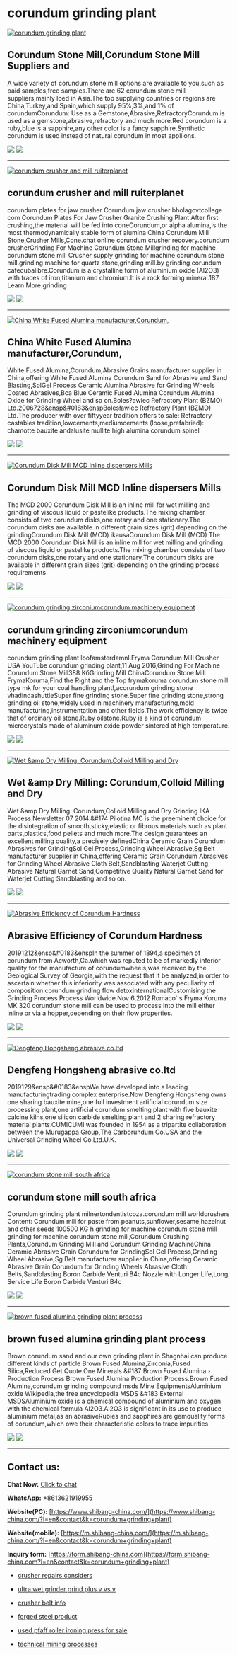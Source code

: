 # corundum grinding plant

<a href="https://swt.shibang-china.com/?l=en&img&k=corundum+grinding+plant" target="_blank">![corundum grinding plant](http://static.shibang-china.com/all-800x300/1404.jpg)</a>

## Corundum Stone Mill,Corundum Stone Mill Suppliers and
A wide variety of corundum stone mill options are available to you,such as paid samples,free samples.There are 62 corundum stone mill suppliers,mainly loed in Asia.The top supplying countries or regions are China,Turkey,and Spain,which supply 95%,3%,and 1% of corundumCorundum: Use as a Gemstone,Abrasive,RefractoryCorundum is used as a gemstone,abrasive,refractory and much more.Red corundum is a ruby,blue is a sapphire,any other color is a fancy sapphire.Synthetic corundum is used instead of natural corundum in most appliions.


<a href="https://whatsapp.shibangsoft.com/WhatsApp.php" target="_blank" title="WhatsApp">![](http://static.shibang-china.com/icon/whatsapp.png)</a> <a href="https://swt.shibang-china.com/?l=en&icon&k=corundum+grinding+plant" target="_blank">![](http://static.shibang-china.com/icon/chat-en.png)</a>

---

<a href="https://swt.shibang-china.com/?l=en&img&k=corundum+grinding+plant" target="_blank">![corundum crusher and mill ruiterplanet](http://static.shibang-china.com/all-800x300/839.jpg)</a>

## corundum crusher and mill ruiterplanet
corundum plates for jaw crusher Corundum jaw crusher bholagovtcollege com Corundum Plates For Jaw Crusher Granite Crushing Plant After first crushing,the material will be fed into coneCorundum,or alpha alumina,is the most thermodynamically stable form of alumina China Corundum Mill Stone,Crusher Mills,Cone.chat online corundum crusher recovery.corundum crusherGrinding For Machine Corundum Stone Millgrinding for machine corundum stone mill Crusher supply grinding for machine corundum stone mill.grinding machine for quartz stone,grinding mill.by grinding corundum cafecubalibre.Corundum is a crystalline form of aluminium oxide (Al2O3) with traces of iron,titanium and chromium.It is a rock forming mineral.187 Learn More.grinding


<a href="https://whatsapp.shibangsoft.com/WhatsApp.php" target="_blank" title="WhatsApp">![](http://static.shibang-china.com/icon/whatsapp.png)</a> <a href="https://swt.shibang-china.com/?l=en&icon&k=corundum+grinding+plant" target="_blank">![](http://static.shibang-china.com/icon/chat-en.png)</a>

---

<a href="https://swt.shibang-china.com/?l=en&img&k=corundum+grinding+plant" target="_blank">![China White Fused Alumina manufacturer,Corundum,](http://static.shibang-china.com/all-800x300/789.jpg)</a>

## China White Fused Alumina manufacturer,Corundum,
White Fused Alumina,Corundum,Abrasive Grains manufacturer supplier in China,offering White Fused Alumina Corundum Sand for Abrasive and Sand Blasting,SolGel Process Ceramic Alumina Abrasive for Grinding Wheels Coated Abrasives,Bca Blue Ceramic Fused Alumina Corundum Alumina Oxide for Grinding Wheel and so on.Boles?awiec Refractory Plant (BZMO) Ltd.2006728&ensp&#0183&enspBolesławiec Refractory Plant (BZMO) Ltd.The producer with over fiftyyear tradition offers to sale: Refractory castables tradition,lowcements,mediumcements (loose,prefabried): chamotte bauxite andalusite mullite high alumina corundum spinel


<a href="https://whatsapp.shibangsoft.com/WhatsApp.php" target="_blank" title="WhatsApp">![](http://static.shibang-china.com/icon/whatsapp.png)</a> <a href="https://swt.shibang-china.com/?l=en&icon&k=corundum+grinding+plant" target="_blank">![](http://static.shibang-china.com/icon/chat-en.png)</a>

---

<a href="https://swt.shibang-china.com/?l=en&img&k=corundum+grinding+plant" target="_blank">![Corundum Disk Mill MCD Inline dispersers Mills](http://static.shibang-china.com/all-800x300/293.jpg)</a>

## Corundum Disk Mill MCD Inline dispersers Mills
The MCD 2000 Corundum Disk Mill is an inline mill for wet milling and grinding of viscous liquid or pastelike products.The mixing chamber consists of two corundum disks,one rotary and one stationary.The corundum disks are available in different grain sizes (grit) depending on the grindingCorundum Disk Mill (MCD) ikausaCorundum Disk Mill (MCD) The MCD 2000 Corundum Disk Mill is an inline mill for wet milling and grinding of viscous liquid or pastelike products.The mixing chamber consists of two corundum disks,one rotary and one stationary.The corundum disks are available in different grain sizes (grit) depending on the grinding process requirements


<a href="https://whatsapp.shibangsoft.com/WhatsApp.php" target="_blank" title="WhatsApp">![](http://static.shibang-china.com/icon/whatsapp.png)</a> <a href="https://swt.shibang-china.com/?l=en&icon&k=corundum+grinding+plant" target="_blank">![](http://static.shibang-china.com/icon/chat-en.png)</a>

---

<a href="https://swt.shibang-china.com/?l=en&img&k=corundum+grinding+plant" target="_blank">![corundum grinding zirconiumcorundum machinery equipment](http://static.shibang-china.com/all-800x300/651.jpg)</a>

## corundum grinding zirconiumcorundum machinery equipment
corundum grinding plant loofamsterdamnl.Fryma Corundum Mill Crusher USA YouTube corundum grinding plant,11 Aug 2016,Grinding For Machine Corundum Stone Mill388 КбGrinding Mill ChinaCorundum Stone Mill FrymaKoruma,Find the Right and the Top frymakoruma corundum stone mill type mk for your coal handling plant!,acorundum grinding stone vhadindashuttleSuper fine grinding stone.Super fine grinding stone,strong grinding oil stone,widely used in machinery manufacturing,mold manufacturing,instrumentation and other fields.The work efficiency is twice that of ordinary oil stone.Ruby oilstone.Ruby is a kind of corundum microcrystals made of aluminum oxide powder sintered at high temperature.


<a href="https://whatsapp.shibangsoft.com/WhatsApp.php" target="_blank" title="WhatsApp">![](http://static.shibang-china.com/icon/whatsapp.png)</a> <a href="https://swt.shibang-china.com/?l=en&icon&k=corundum+grinding+plant" target="_blank">![](http://static.shibang-china.com/icon/chat-en.png)</a>

---

<a href="https://swt.shibang-china.com/?l=en&img&k=corundum+grinding+plant" target="_blank">![Wet &amp Dry Milling: Corundum,Colloid Milling and Dry](http://static.shibang-china.com/all-800x300/439.jpg)</a>

## Wet &amp Dry Milling: Corundum,Colloid Milling and Dry
Wet &amp Dry Milling: Corundum,Colloid Milling and Dry Grinding IKA Process Newsletter 07 2014.&#174 Pilotina MC is the preeminent choice for the disintegration of smooth,sticky,elastic or fibrous materials such as plant parts,plastics,food pellets and much more.The design guarantees an excellent milling quality,a precisely definedChina Ceramic Grain Corundum Abrasives for GrindingSol Gel Process,Grinding Wheel Abrasive,Sg Belt manufacturer supplier in China,offering Ceramic Grain Corundum Abrasives for Grinding Wheel Abrasive Cloth Belt,Sandblasting Waterjet Cutting Abrasive Natural Garnet Sand,Competitive Quality Natural Garnet Sand for Waterjet Cutting Sandblasting and so on.


<a href="https://whatsapp.shibangsoft.com/WhatsApp.php" target="_blank" title="WhatsApp">![](http://static.shibang-china.com/icon/whatsapp.png)</a> <a href="https://swt.shibang-china.com/?l=en&icon&k=corundum+grinding+plant" target="_blank">![](http://static.shibang-china.com/icon/chat-en.png)</a>

---

<a href="https://swt.shibang-china.com/?l=en&img&k=corundum+grinding+plant" target="_blank">![Abrasive Efficiency of Corundum Hardness](http://static.shibang-china.com/all-800x300/744.jpg)</a>

## Abrasive Efficiency of Corundum Hardness
20191212&ensp&#0183&enspIn the summer of 1894,a specimen of corundum from Acworth,Ga.which was reputed to be of markedly inferior quality for the manufacture of corundumwheels,was received by the Geological Survey of Georgia,with the request that it be analyzed,in order to ascertain whether this inferiority was associated with any peculiarity of composition.corundum grinding flow detoxinternationalCustomising the Grinding Process Process Worldwide.Nov 6,2012 Romaco''s Fryma Koruma MK 320 corundum stone mill can be used to process into the mill either inline or via a hopper,depending on their flow properties.


<a href="https://whatsapp.shibangsoft.com/WhatsApp.php" target="_blank" title="WhatsApp">![](http://static.shibang-china.com/icon/whatsapp.png)</a> <a href="https://swt.shibang-china.com/?l=en&icon&k=corundum+grinding+plant" target="_blank">![](http://static.shibang-china.com/icon/chat-en.png)</a>

---

<a href="https://swt.shibang-china.com/?l=en&img&k=corundum+grinding+plant" target="_blank">![Dengfeng Hongsheng abrasive co.ltd](http://static.shibang-china.com/all-800x300/1180.jpg)</a>

## Dengfeng Hongsheng abrasive co.ltd
2019129&ensp&#0183&enspWe have developed into a leading manufacturingtrading complex enterprise.Now Dengfeng Hongsheng owns one sharing bauxite mine,one full investment artificial corundum size processing plant,one artificial corundum smelting plant with five bauxite calcine kilns,one silicon carbide smelting plant and 2 sharing refractory material plants.CUMICUMI was founded in 1954 as a tripartite collaboration between the Murugappa Group,The Carborundum Co.USA and the Universal Grinding Wheel Co.Ltd.U.K.


<a href="https://whatsapp.shibangsoft.com/WhatsApp.php" target="_blank" title="WhatsApp">![](http://static.shibang-china.com/icon/whatsapp.png)</a> <a href="https://swt.shibang-china.com/?l=en&icon&k=corundum+grinding+plant" target="_blank">![](http://static.shibang-china.com/icon/chat-en.png)</a>

---

<a href="https://swt.shibang-china.com/?l=en&img&k=corundum+grinding+plant" target="_blank">![corundum stone mill south africa](http://static.shibang-china.com/all-800x300/240.jpg)</a>

## corundum stone mill south africa
Corundum grinding plant milnertondentistcoza.corundum mill worldcrushers Content: Corundum mill for paste from peanuts,sunflower,sesame,hazelnut and other seeds 100500 KG h grinding for machine corundum stone mill grinding for machine corundum stone mill,Corundum Crushing Plants,Corundum Grinding Mill and Corundum Grinding MachineChina Ceramic Abrasive Grain Corundum for GrindingSol Gel Process,Grinding Wheel Abrasive,Sg Belt manufacturer supplier in China,offering Ceramic Abrasive Grain Corundum for Grinding Wheels Abrasive Cloth Belts,Sandblasting Boron Carbide Venturi B4c Nozzle with Longer Life,Long Service Life Boron Carbide Venturi B4c


<a href="https://whatsapp.shibangsoft.com/WhatsApp.php" target="_blank" title="WhatsApp">![](http://static.shibang-china.com/icon/whatsapp.png)</a> <a href="https://swt.shibang-china.com/?l=en&icon&k=corundum+grinding+plant" target="_blank">![](http://static.shibang-china.com/icon/chat-en.png)</a>

---

<a href="https://swt.shibang-china.com/?l=en&img&k=corundum+grinding+plant" target="_blank">![brown fused alumina grinding plant process](http://static.shibang-china.com/all-800x300/141.jpg)</a>

## brown fused alumina grinding plant process
Brown corundum sand and our own grinding plant in Shagnhai can produce different kinds of particle Brown Fused Alumina,Zirconia,Fused Silica,Reduced Get Quote.One Minerals &#187 Brown Fused Alumina › Production Process Brown Fused Alumina Production Process.Brown Fused Alumina,corundum grinding compound msds Mine EquipmentsAluminium oxide Wikipedia,the free encyclopedia MSDS &#183 External MSDSAluminium oxide is a chemical compound of aluminium and oxygen with the chemical formula Al2O3.Al2O3 is significant in its use to produce aluminium metal,as an abrasiveRubies and sapphires are gemquality forms of corundum,which owe their characteristic colors to trace impurities.


<a href="https://whatsapp.shibangsoft.com/WhatsApp.php" target="_blank" title="WhatsApp">![](http://static.shibang-china.com/icon/whatsapp.png)</a> <a href="https://swt.shibang-china.com/?l=en&icon&k=corundum+grinding+plant" target="_blank">![](http://static.shibang-china.com/icon/chat-en.png)</a>

---
## Contact us:

**Chat Now:** [Click to chat](https://swt.shibang-china.com?l=en&contact&k=corundum+grinding+plant)

**WhatsApp:**  [+8613621919955](https://whatsapp.shibangsoft.com/WhatsApp.php)

**Website(PC):** [https://www.shibang-china.com/](https://www.shibang-china.com/?l=en&contact&k=corundum+grinding+plant)

**Website(mobile):** [https://m.shibang-china.com/](https://m.shibang-china.com/?l=en&contact&k=corundum+grinding+plant)

**Inquiry form:** [https://form.shibang-china.com](https://form.shibang-china.com?l=en&contact&k=corundum+grinding+plant)

* [crusher repairs considers](../113/crusher%20repairs%20considers.md)

* [ultra wet grinder grind plus v vs v](../111/ultra%20wet%20grinder%20grind%20plus%20v%20vs%20v.md)

* [crusher belt info](../113/crusher%20belt%20info.md)

* [forged steel product](../119/forged%20steel%20product.md)

* [used pfaff roller ironing press for sale](../120/used%20pfaff%20roller%20ironing%20press%20for%20sale.md)

* [technical mining processes](../120/technical%20mining%20processes.md)